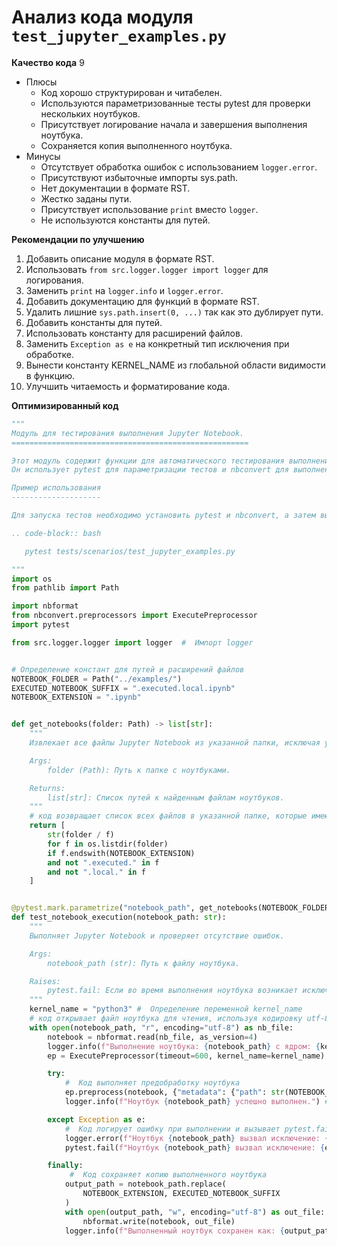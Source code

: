 # Анализ кода модуля `test_jupyter_examples.py`

**Качество кода**
9
-  Плюсы
    - Код хорошо структурирован и читабелен.
    - Используются параметризованные тесты pytest для проверки нескольких ноутбуков.
    - Присутствует логирование начала и завершения выполнения ноутбука.
    - Сохраняется копия выполненного ноутбука.
 -  Минусы
    - Отсутствует обработка ошибок с использованием `logger.error`.
    - Присутствуют избыточные импорты sys.path.
    - Нет документации в формате RST.
    - Жестко заданы пути.
    - Присутствует использование `print` вместо `logger`.
    - Не используются константы для путей.

**Рекомендации по улучшению**

1.  Добавить описание модуля в формате RST.
2.  Использовать `from src.logger.logger import logger` для логирования.
3.  Заменить `print` на `logger.info` и `logger.error`.
4.  Добавить документацию для функций в формате RST.
5.  Удалить лишние `sys.path.insert(0, ...)` так как это дублирует пути.
6.  Добавить константы для путей.
7.  Использовать константу для расширений файлов.
8.  Заменить `Exception as e` на конкретный тип исключения при обработке.
9.  Вынести константу KERNEL_NAME из глобальной области видимости в функцию.
10. Улучшить читаемость и форматирование кода.

**Оптимизированный код**

```python
"""
Модуль для тестирования выполнения Jupyter Notebook.
=====================================================

Этот модуль содержит функции для автоматического тестирования выполнения примеров Jupyter Notebook.
Он использует pytest для параметризации тестов и nbconvert для выполнения кода в ноутбуках.

Пример использования
--------------------

Для запуска тестов необходимо установить pytest и nbconvert, а затем выполнить:

.. code-block:: bash

   pytest tests/scenarios/test_jupyter_examples.py

"""
import os
from pathlib import Path

import nbformat
from nbconvert.preprocessors import ExecutePreprocessor
import pytest

from src.logger.logger import logger  #  Импорт logger


# Определение констант для путей и расширений файлов
NOTEBOOK_FOLDER = Path("../examples/")
EXECUTED_NOTEBOOK_SUFFIX = ".executed.local.ipynb"
NOTEBOOK_EXTENSION = ".ipynb"


def get_notebooks(folder: Path) -> list[str]:
    """
    Извлекает все файлы Jupyter Notebook из указанной папки, исключая уже выполненные и локальные копии.

    Args:
        folder (Path): Путь к папке с ноутбуками.

    Returns:
        list[str]: Список путей к найденным файлам ноутбуков.
    """
    # код возвращает список всех файлов в указанной папке, которые имеют расширение .ipynb, но не содержат ".executed." или ".local." в своем имени.
    return [
        str(folder / f)
        for f in os.listdir(folder)
        if f.endswith(NOTEBOOK_EXTENSION)
        and not ".executed." in f
        and not ".local." in f
    ]


@pytest.mark.parametrize("notebook_path", get_notebooks(NOTEBOOK_FOLDER))
def test_notebook_execution(notebook_path: str):
    """
    Выполняет Jupyter Notebook и проверяет отсутствие ошибок.

    Args:
        notebook_path (str): Путь к файлу ноутбука.

    Raises:
        pytest.fail: Если во время выполнения ноутбука возникает исключение.
    """
    kernel_name = "python3" #  Определение переменной kernel_name
    # код открывает файл ноутбука для чтения, используя кодировку utf-8.
    with open(notebook_path, "r", encoding="utf-8") as nb_file:
        notebook = nbformat.read(nb_file, as_version=4)
        logger.info(f"Выполнение ноутбука: {notebook_path} с ядром: {kernel_name}") #  Логирование начала выполнения ноутбука.
        ep = ExecutePreprocessor(timeout=600, kernel_name=kernel_name) #  Инициализация препроцессора для выполнения ячеек ноутбука.

        try:
            #  Код выполняет предобработку ноутбука
            ep.preprocess(notebook, {"metadata": {"path": str(NOTEBOOK_FOLDER)}})
            logger.info(f"Ноутбук {notebook_path} успешно выполнен.") #  Логирование успешного выполнения.

        except Exception as e:
            #  Код логирует ошибку при выполнении и вызывает pytest.fail
            logger.error(f"Ноутбук {notebook_path} вызвал исключение: {e}") #  Логирование ошибки.
            pytest.fail(f"Ноутбук {notebook_path} вызвал исключение: {e}")

        finally:
             #  Код сохраняет копию выполненного ноутбука
            output_path = notebook_path.replace(
                NOTEBOOK_EXTENSION, EXECUTED_NOTEBOOK_SUFFIX
            )
            with open(output_path, "w", encoding="utf-8") as out_file:
                nbformat.write(notebook, out_file)
            logger.info(f"Выполненный ноутбук сохранен как: {output_path}")  #  Логирование сохранения.
```